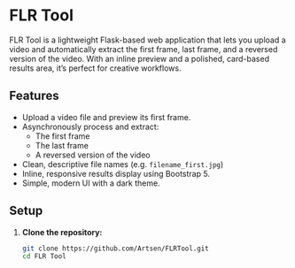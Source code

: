 # FLR Tool

FLR Tool is a lightweight Flask-based web application that lets you upload a video and automatically extract the first frame, last frame, and a reversed version of the video. With an inline preview and a polished, card-based results area, it’s perfect for creative workflows.

## Features

- Upload a video file and preview its first frame.
- Asynchronously process and extract:
  - The first frame
  - The last frame
  - A reversed version of the video
- Clean, descriptive file names (e.g. `filename_first.jpg`)
- Inline, responsive results display using Bootstrap 5.
- Simple, modern UI with a dark theme.

## Setup

1. **Clone the repository:**
   ```bash
   git clone https://github.com/Artsen/FLRTool.git
   cd FLR Tool
